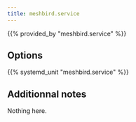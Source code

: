 ```yaml
---
title: meshbird.service
---
```


{{% provided_by "meshbird.service" %}}

## Options

{{% systemd_unit "meshbird.service" %}}

## Additionnal notes

Nothing here.